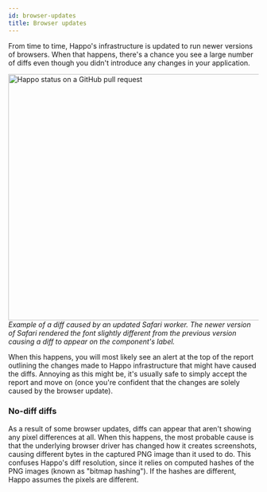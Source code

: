 ```yaml
---
id: browser-updates
title: Browser updates
---
```


From time to time, Happo's infrastructure is updated to run newer versions of
browsers. When that happens, there's a chance you see a large number of diffs
even though you didn't introduce any changes in your application.

<img
  src="/img/happo-browser-update-diff.png"
  alt="Happo status on a GitHub pull request"
  width="1290"
  height="494"
/> _Example of a diff caused by an updated Safari worker. The newer version of
Safari rendered the font slightly different from the previous version causing a
diff to appear on the component's label._

When this happens, you will most likely see an alert at the top of the report
outlining the changes made to Happo infrastructure that might have caused the
diffs. Annoying as this might be, it's usually safe to simply accept the report
and move on (once you're confident that the changes are solely caused by the
browser update).

### No-diff diffs

As a result of some browser updates, diffs can appear that aren't showing any
pixel differences at all. When this happens, the most probable cause is that the
underlying browser driver has changed how it creates screenshots, causing
different bytes in the captured PNG image than it used to do. This confuses
Happo's diff resolution, since it relies on computed hashes of the PNG images
(known as "bitmap hashing"). If the hashes are different, Happo assumes the
pixels are different.
